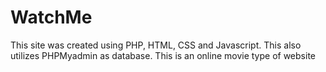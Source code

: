 # WatchMe
This site was created using PHP, HTML, CSS and Javascript. This also utilizes PHPMyadmin as database. This is an online movie type of website
